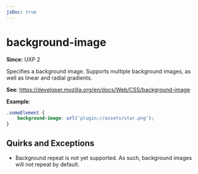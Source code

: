 ```yaml
---
jsDoc: true
---
```

# background-image

**Since:**  UXP 2

Specifies a background image. Supports multiple background images, as well as linear and radial gradients.

**See**: https://developer.mozilla.org/en/docs/Web/CSS/background-image  

**Example**:

```css
.someElement {
    background-image: url('plugin://assets/star.png');
}
```

## Quirks and Exceptions

* Background repeat is not yet supported. As such, background images will *not* repeat by default.